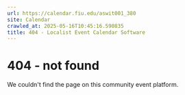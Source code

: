 ```yaml
---
url: https://calendar.fiu.edu/aswit001_380
site: Calendar
crawled_at: 2025-05-16T10:45:16.590835
title: 404 - Localist Event Calendar Software
---
```


# 404 - not found
We couldn't find the page on this community event platform.
